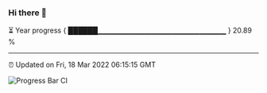 ### Hi there 👋

⏳ Year progress { ██████▁▁▁▁▁▁▁▁▁▁▁▁▁▁▁▁▁▁▁▁▁▁▁▁ } 20.89 %

---

⏰ Updated on Fri, 18 Mar 2022 06:15:15 GMT

![Progress Bar CI](https://github.com/liununu/liununu/workflows/Progress%20Bar%20CI/badge.svg)
